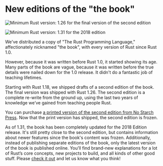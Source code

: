 # New editions of the "the book"

![Minimum Rust version: 1.26](https://img.shields.io/badge/Minimum%20Rust%20Version-1.26-brightgreen.svg) for the final version of the second edition

![Minimum Rust version: 1.31](https://img.shields.io/badge/Minimum%20Rust%20Version-1.31-brightgreen.svg) for the 2018 edition

We've distributed a copy of "The Rust Programming Language," affectionately
nicknamed "the book", with every version of Rust since Rust 1.0.

However, because it was written before Rust 1.0, it started showing its age.
Many parts of the book are vague, because it was written before the true
details were nailed down for the 1.0 release. It didn't do a fantastic job of
teaching lifetimes.

Starting with Rust 1.18, we shipped drafts of a second edition of the book.
The final version was shipped with Rust 1.26. The second edition is a complete
re-write from the ground up, using the last two years of knowledge we’ve
gained from teaching people Rust.

You can purchase [a printed version of the second edition from No Starch
Press](https://nostarch.com/Rust). Now that the print version has shipped, the
second edition is frozen.

As of 1.31, the book has been completely updated for the 2018 Edition release.
It's still pretty close to the second edition, but contains information about
newer features since the book's content was frozen. Additionally, instead of
publishing separate editions of the book, only the latest version of the book
is published online. You’ll find brand-new explanations for a lot of Rust’s
core concepts, new projects to build, and all kinds of other good stuff.
Please [check it out](https://doc.rust-lang.org/book/index.html) and let us
know what you think!

